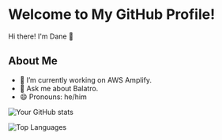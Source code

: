 # Welcome to My GitHub Profile!

Hi there! I'm Dane 👋

## About Me

- 🔭 I’m currently working on AWS Amplify.
- 💬 Ask me about Balatro.
- 😄 Pronouns: he/him


![Your GitHub stats](https://github-readme-stats.vercel.app/api?username=dpilch&show_icons=true&hide_border=true)


![Top Languages](https://github-readme-stats.vercel.app/api/top-langs/?username=dpilch&layout=compact&hide=swift&hide_border=true)
